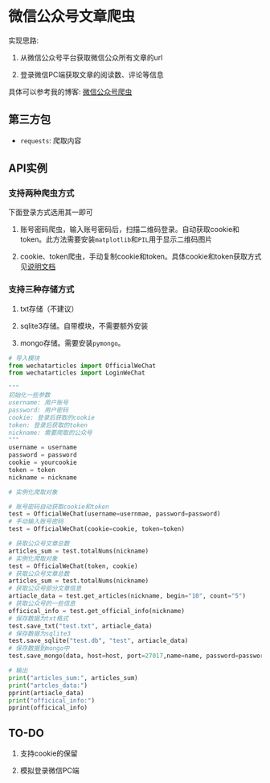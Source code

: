 # 微信公众号文章爬虫

实现思路:

1. 从微信公众号平台获取微信公众所有文章的url

2. 登录微信PC端获取文章的阅读数、评论等信息

具体可以参考我的博客: [微信公众号爬虫](http://blog.csdn.net/wnma3mz/article/details/78570580)

## 第三方包

- `requests`: 爬取内容

## API实例

### 支持两种爬虫方式

下面登录方式选用其一即可

1. 账号密码爬虫，输入账号密码后，扫描二维码登录。自动获取cookie和token。此方法需要安装`matplotlib`和`PIL`用于显示二维码图片

2. cookie、token爬虫，手动复制cookie和token。具体cookie和token获取方式见[说明文档](https://github.com/wnma3mz/wechat_articles_spider/blob/master/get_cookie_token.md)

### 支持三种存储方式

1. txt存储（不建议）

2. sqlite3存储。自带模块，不需要额外安装

3. mongo存储。需要安装`pymongo`。

```python
# 导入模块
from wechatarticles import OfficialWeChat
from wechatarticles import LoginWeChat

"""
初始化一些参数
username: 用户账号
password: 用户密码
cookie: 登录后获取的cookie
token: 登录后获取的token
nickname: 需要爬取的公众号
"""
username = username
password = password
cookie = yourcookie
token = token
nickname = nickname

# 实例化爬取对象

# 账号密码自动获取cookie和token
test = OfficialWeChat(username=usernmae, password=password)
# 手动输入账号密码
test = OfficialWeChat(cookie=cookie, token=token)

# 获取公众号文章总数
articles_sum = test.totalNums(nickname)
# 实例化爬取对象
test = OfficialWeChat(token, cookie)
# 获取公众号文章总数
articles_sum = test.totalNums(nickname)
# 获取公众号部分文章信息
artiacle_data = test.get_articles(nickname, begin="10", count="5")
# 获取公众号的一些信息
officical_info = test.get_official_info(nickname)
# 保存数据为txt格式
test.save_txt("test.txt", artiacle_data)
# 保存数据为sqlite3
test.save_sqlite("test.db", "test", artiacle_data)
# 保存数据到mongo中
test.save_mongo(data, host=host, port=27017,name=name, password=password, dbname=dbname, collname=collname)
```

```python
# 输出
print("articles_sum:", articles_sum)
print("artcles_data:")
pprint(artiacle_data)
print("officical_info:")
pprint(officical_info)
```

## TO-DO

1. 支持cookie的保留

2. 模拟登录微信PC端
